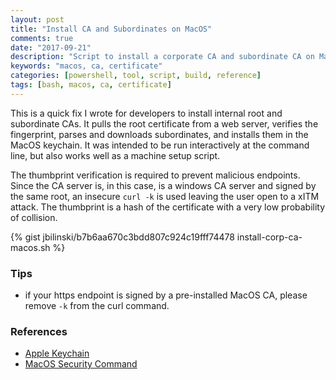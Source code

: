 ```yaml
---
layout: post
title: "Install CA and Subordinates on MacOS"
comments: true
date: "2017-09-21"
description: "Script to install a corporate CA and subordinate CA on MacOS"
keywords: "macos, ca, certificate"
categories: [powershell, tool, script, build, reference]
tags: [bash, macos, ca, certificate]
---
```

This is a quick fix I wrote for developers to install internal root and subordinate CAs.
It pulls the root certificate from a web server, verifies the fingerprint, parses and downloads subordinates, and installs them in the MacOS keychain.  It was intended to be run interactively at the command line, but also works well as a machine setup script.

The thumbprint verification is required to prevent malicious endpoints. Since the CA server is, in this case, is a windows CA server and signed by the same root, an insecure `curl -k` is used leaving the user open to a xITM attack.  The thumbprint is a hash of the certificate with a very low probability of collision.

{% gist jbilinski/b7b6aa670c3bdd807c924c19fff74478 install-corp-ca-macos.sh %}

### Tips
- if your https endpoint is signed by a pre-installed MacOS CA, please remove `-k` from the curl command.

### References
- [Apple Keychain](https://developer.apple.com/library/content/documentation/Security/Conceptual/certkeychainguide/Introduction/Introduction.html)
- [MacOS Security Command](https://ss64.com/mac/security.html)
